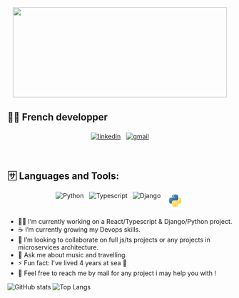 <div align="center">
 <img src="https://media.giphy.com/media/zoFBRfQo68Zqw/giphy.gif" width="480" height="202">
</div>

## 🍷🧀 French developper 

<p align="center">
 <a href="https://www.linkedin.com/in/sebastienfrancois-web/" target="_blank" rel="noopener noreferrer"> <img src="https://content.linkedin.com/content/dam/me/business/en-us/amp/brand-site/v2/bg/LI-Bug.svg.original.svg" alt="linkedin" height="40" style="vertical-align:top; margin:4px"></a>
 <a href="mailto:sebastien.devlopweb@gmail.com"> <img src="https://lebonlogiciel.com/solution-media/gmail/258/3803-gmail-logo.png" alt="gmail" height="40" style="vertical-align:top; margin:4px"></a>
</p>

<br />

## 🈂️ Languages and Tools:
<p align="center">
<img src="https://logos-download.com/wp-content/uploads/2016/09/React_logo_logotype_emblem.png" alt="Python" height="40" style="vertical-align:top; margin:4px">
<img src="https://upload.wikimedia.org/wikipedia/commons/thumb/4/4c/Typescript_logo_2020.svg/512px-Typescript_logo_2020.svg.png?20210506173343" alt="Typescript" height="40" style="vertical-align:top; margin:4px">
<img src="https://framagit.org/uploads/-/system/project/avatar/28062/django.png" alt="Django" height="40" style="vertical-align:top; margin:4px">
<img src="https://raw.githubusercontent.com/github/explore/80688e429a7d4ef2fca1e82350fe8e3517d3494d/topics/python/python.png" alt="Python" height="40" style="vertical-align:top; margin:4px">
</p>

- 🧑‍💻 I’m currently working on a React/Typescript & Django/Python project.
- ☕ I’m currently growing my Devops skills.
- 🤝 I’m looking to collaborate on full js/ts projects or any projects in microservices architecture.
- 💬 Ask me about  music and travelling.
- ⚡ Fun fact: I've lived 4 years at sea 🌊
- 📨 Feel free to reach me by mail for any project i may help you with !

![GitHub stats](https://github-readme-stats.vercel.app/api?username=SebastienFrancois&show_icons=true&theme=algolia)   ![Top Langs](https://github-readme-stats.vercel.app/api/top-langs/?username=SebastienFrancois&theme=algolia)

